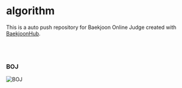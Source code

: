 # algorithm
This is a auto push repository for Baekjoon Online Judge created with [BaekjoonHub](https://github.com/BaekjoonHub/BaekjoonHub).

<br/><br/>
### BOJ
![BOJ](https://mazassumnida.wtf/api/generate_badge?boj=luckyquit)
